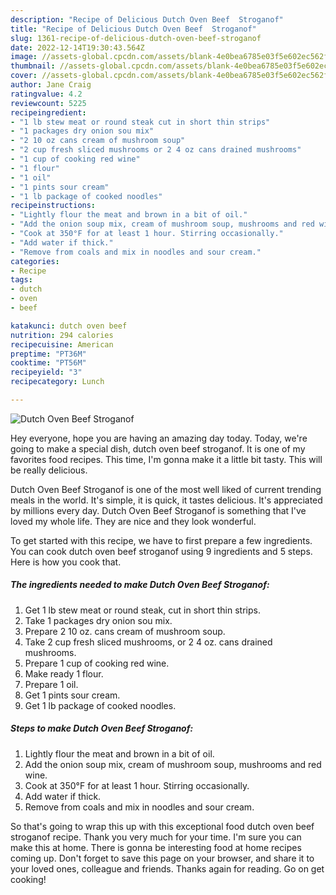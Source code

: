 ```yaml
---
description: "Recipe of Delicious Dutch Oven Beef  Stroganof"
title: "Recipe of Delicious Dutch Oven Beef  Stroganof"
slug: 1361-recipe-of-delicious-dutch-oven-beef-stroganof
date: 2022-12-14T19:30:43.564Z
image: //assets-global.cpcdn.com/assets/blank-4e0bea6785e03f5e602ec562f230caae08da540cada707380b4fe1bbebba43da.png
thumbnail: //assets-global.cpcdn.com/assets/blank-4e0bea6785e03f5e602ec562f230caae08da540cada707380b4fe1bbebba43da.png
cover: //assets-global.cpcdn.com/assets/blank-4e0bea6785e03f5e602ec562f230caae08da540cada707380b4fe1bbebba43da.png
author: Jane Craig
ratingvalue: 4.2
reviewcount: 5225
recipeingredient:
- "1 lb stew meat or round steak cut in short thin strips"
- "1 packages dry onion sou mix"
- "2 10 oz cans cream of mushroom soup"
- "2 cup fresh sliced mushrooms or 2 4 oz cans drained mushrooms"
- "1 cup of cooking red wine"
- "1 flour"
- "1 oil"
- "1 pints sour cream"
- "1 lb package of cooked noodles"
recipeinstructions:
- "Lightly flour the meat and brown in a bit of oil."
- "Add the onion soup mix, cream of mushroom soup, mushrooms and red wine."
- "Cook at 350°F for at least 1 hour. Stirring occasionally."
- "Add water if thick."
- "Remove from coals and mix in noodles and sour cream."
categories:
- Recipe
tags:
- dutch
- oven
- beef

katakunci: dutch oven beef 
nutrition: 294 calories
recipecuisine: American
preptime: "PT36M"
cooktime: "PT56M"
recipeyield: "3"
recipecategory: Lunch

---
```



![Dutch Oven Beef  Stroganof](//assets-global.cpcdn.com/assets/blank-4e0bea6785e03f5e602ec562f230caae08da540cada707380b4fe1bbebba43da.png)

Hey everyone, hope you are having an amazing day today. Today, we're going to make a special dish, dutch oven beef  stroganof. It is one of my favorites food recipes. This time, I'm gonna make it a little bit tasty. This will be really delicious.



Dutch Oven Beef  Stroganof is one of the most well liked of current trending meals in the world. It's simple, it is quick, it tastes delicious. It's appreciated by millions every day. Dutch Oven Beef  Stroganof is something that I've loved my whole life. They are nice and they look wonderful.


To get started with this recipe, we have to first prepare a few ingredients. You can cook dutch oven beef  stroganof using 9 ingredients and 5 steps. Here is how you cook that.

<!--inarticleads1-->

##### The ingredients needed to make Dutch Oven Beef  Stroganof:

1. Get 1 lb stew meat or round steak, cut in short thin strips.
1. Take 1 packages dry onion sou mix.
1. Prepare 2 10 oz. cans cream of mushroom soup.
1. Take 2 cup fresh sliced mushrooms, or 2 4 oz. cans drained mushrooms.
1. Prepare 1 cup of cooking red wine.
1. Make ready 1 flour.
1. Prepare 1 oil.
1. Get 1 pints sour cream.
1. Get 1 lb package of cooked noodles.




<!--inarticleads2-->

##### Steps to make Dutch Oven Beef  Stroganof:

1. Lightly flour the meat and brown in a bit of oil.
1. Add the onion soup mix, cream of mushroom soup, mushrooms and red wine.
1. Cook at 350°F for at least 1 hour. Stirring occasionally.
1. Add water if thick.
1. Remove from coals and mix in noodles and sour cream.




So that's going to wrap this up with this exceptional food dutch oven beef  stroganof recipe. Thank you very much for your time. I'm sure you can make this at home. There is gonna be interesting food at home recipes coming up. Don't forget to save this page on your browser, and share it to your loved ones, colleague and friends. Thanks again for reading. Go on get cooking!
